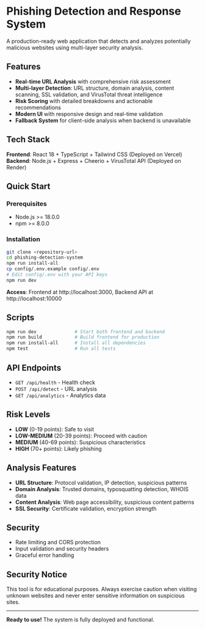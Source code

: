 # Phishing Detection and Response System

A production-ready web application that detects and analyzes potentially malicious websites using multi-layer security analysis.

## Features

- **Real-time URL Analysis** with comprehensive risk assessment
- **Multi-layer Detection**: URL structure, domain analysis, content scanning, SSL validation, and VirusTotal threat intelligence
- **Risk Scoring** with detailed breakdowns and actionable recommendations
- **Modern UI** with responsive design and real-time validation
- **Fallback System** for client-side analysis when backend is unavailable

## Tech Stack

**Frontend**: React 18 + TypeScript + Tailwind CSS (Deployed on Vercel)  
**Backend**: Node.js + Express + Cheerio + VirusTotal API (Deployed on Render)

## Quick Start

### Prerequisites
- Node.js >= 18.0.0
- npm >= 8.0.0

### Installation
```bash
git clone <repository-url>
cd phishing-detection-system
npm run install-all
cp config/.env.example config/.env
# Edit config/.env with your API keys
npm run dev
```

**Access**: Frontend at http://localhost:3000, Backend API at http://localhost:10000

## Scripts

```bash
npm run dev              # Start both frontend and backend
npm run build            # Build frontend for production
npm run install-all      # Install all dependencies
npm test                 # Run all tests
```

## API Endpoints

- `GET /api/health` - Health check
- `POST /api/detect` - URL analysis
- `GET /api/analytics` - Analytics data

## Risk Levels

- **LOW** (0-19 points): Safe to visit
- **LOW-MEDIUM** (20-39 points): Proceed with caution
- **MEDIUM** (40-69 points): Suspicious characteristics
- **HIGH** (70+ points): Likely phishing

## Analysis Features

- **URL Structure**: Protocol validation, IP detection, suspicious patterns
- **Domain Analysis**: Trusted domains, typosquatting detection, WHOIS data
- **Content Analysis**: Web page accessibility, suspicious content patterns
- **SSL Security**: Certificate validation, encryption strength

## Security

- Rate limiting and CORS protection
- Input validation and security headers
- Graceful error handling

## Security Notice

This tool is for educational purposes. Always exercise caution when visiting unknown websites and never enter sensitive information on suspicious sites.

---

**Ready to use!** The system is fully deployed and functional.